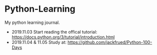 # Python-Learning
My python learning journal.

- 2019.11.03
Start reading the offical tutorial: https://docs.python.org/3/tutorial/introduction.html
- 2019.11.04 & 11.05
Study at: https://github.com/jackfrued/Python-100-Days
